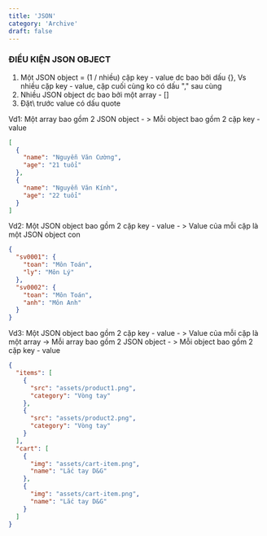 ```yaml
---
title: 'JSON'
category: 'Archive'
draft: false
---
```


### ĐIỀU KIỆN JSON OBJECT

1. Một JSON object = (1 / nhiều) cặp key - value dc bao bởi dấu {}, Vs nhiều cặp key - value, cặp cuối cùng ko có dấu "," sau cùng
2. Nhiều JSON object dc bao bởi một array - []
3. Đặt\ trước value có dấu quote

Vd1: Một array bao gồm 2 JSON object - > Mỗi object bao gồm 2 cặp key - value

```json
[
  {
    "name": "Nguyễn Văn Cường",
    "age": "21 tuổi"
  },
  {
    "name": "Nguyễn Văn Kính",
    "age": "22 tuổi"
  }
]
```

Vd2: Một JSON object bao gồm 2 cặp key - value - > Value của mỗi cặp là một JSON object con

```json
{
  "sv0001": {
    "toan": "Môn Toán",
    "ly": "Môn Lý"
  },
  "sv0002": {
    "toan": "Môn Toán",
    "anh": "Môn Anh"
  }
}
```

Vd3: Một JSON object bao gồm 2 cặp key - value - > Value của mỗi cặp là một array -> Mỗi array bao gồm 2 JSON object - > Mỗi object bao gồm 2 cặp key - value

```json
{
  "items": [
    {
      "src": "assets/product1.png",
      "category": "Vòng tay"
    },
    {
      "src": "assets/product2.png",
      "category": "Vòng tay"
    }
  ],
  "cart": [
    {
      "img": "assets/cart-item.png",
      "name": "Lắc tay D&G"
    },
    {
      "img": "assets/cart-item.png",
      "name": "Lắc tay D&G"
    }
  ]
}
```

